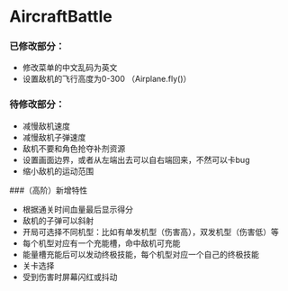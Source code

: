 # AircraftBattle


### 已修改部分：
- 修改菜单的中文乱码为英文
- 设置敌机的飞行高度为0-300 （Airplane.fly()）

### 待修改部分：
- 减慢敌机速度
- 减慢敌机子弹速度
- 敌机不要和角色抢夺补剂资源
- 设置画面边界，或者从左端出去可以自右端回来，不然可以卡bug
- 缩小敌机的运动范围

###（高阶）新增特性
-	根据通关时间血量最后显示得分
- 敌机的子弹可以斜射
- 开局可选择不同机型：比如有单发机型（伤害高），双发机型（伤害低）等
- 每个机型对应有一个充能槽，命中敌机可充能
- 能量槽充能后可以发动终极技能，每个机型对应一个自己的终极技能
- 关卡选择
- 受到伤害时屏幕闪红或抖动
